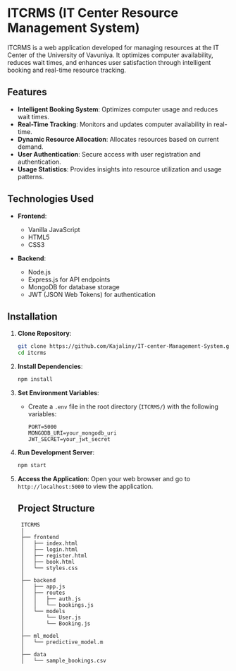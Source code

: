 # ITCRMS (IT Center Resource Management System)

ITCRMS is a web application developed for managing resources at the IT Center of the University of Vavuniya. It optimizes computer availability, reduces wait times, and enhances user satisfaction through intelligent booking and real-time resource tracking.

## Features

- **Intelligent Booking System**: Optimizes computer usage and reduces wait times.
- **Real-Time Tracking**: Monitors and updates computer availability in real-time.
- **Dynamic Resource Allocation**: Allocates resources based on current demand.
- **User Authentication**: Secure access with user registration and authentication.
- **Usage Statistics**: Provides insights into resource utilization and usage patterns.

## Technologies Used

- **Frontend**:
  - Vanilla JavaScript
  - HTML5
  - CSS3

- **Backend**:
  - Node.js
  - Express.js for API endpoints
  - MongoDB for database storage
  - JWT (JSON Web Tokens) for authentication

## Installation

1. **Clone Repository**:
   ```bash
   git clone https://github.com/Kajaliny/IT-center-Management-System.git
   cd itcrms
   ```

2. **Install Dependencies**:
   ```bash
   npm install
   ```

3. **Set Environment Variables**:
   - Create a `.env` file in the root directory (`ITCRMS/`) with the following variables:
     ```
     PORT=5000
     MONGODB_URI=your_mongodb_uri
     JWT_SECRET=your_jwt_secret
     ```

4. **Run Development Server**:
   ```bash
   npm start
   ```

5. **Access the Application**:
   Open your web browser and go to `http://localhost:5000` to view the application.

   ## Project Structure

        ITCRMS
        │
        ├── frontend
        │   ├── index.html
        │   ├── login.html
        │   ├── register.html
        │   ├── book.html
        │   └── styles.css
        │
        ├── backend
        │   ├── app.js
        │   ├── routes
        │   │   ├── auth.js
        │   │   └── bookings.js
        │   └── models
        │       └── User.js
        │       └── Booking.js
        │
        ├── ml_model
        │   └── predictive_model.m
        │
        ├── data
        │   └── sample_bookings.csv
        

